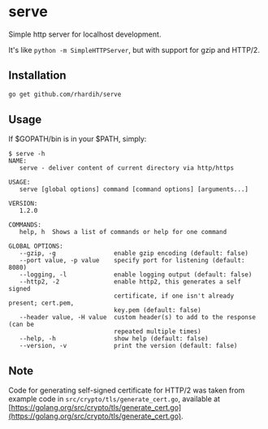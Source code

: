 # serve
Simple http server for localhost development.

It's like `python -m SimpleHTTPServer`, but with support for gzip and HTTP/2.

## Installation

```bash
go get github.com/rhardih/serve
```

## Usage

If $GOPATH/bin is in your $PATH, simply:


```
$ serve -h
NAME:
   serve - deliver content of current directory via http/https

USAGE:
   serve [global options] command [command options] [arguments...]

VERSION:
   1.2.0

COMMANDS:
   help, h  Shows a list of commands or help for one command

GLOBAL OPTIONS:
   --gzip, -g                enable gzip encoding (default: false)
   --port value, -p value    specify port for listening (default: 8080)
   --logging, -l             enable logging output (default: false)
   --http2, -2               enable http2, this generates a self signed
                             certificate, if one isn't already present; cert.pem,
                             key.pem (default: false)
   --header value, -H value  custom header(s) to add to the response (can be
                             repeated multiple times)
   --help, -h                show help (default: false)
   --version, -v             print the version (default: false)  
```

## Note

Code for generating self-signed certificate for HTTP/2 was taken from example code in `src/crypto/tls/generate_cert.go`, available at [https://golang.org/src/crypto/tls/generate_cert.go](https://golang.org/src/crypto/tls/generate_cert.go).
